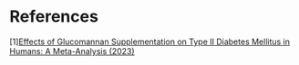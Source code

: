 # References
[1][Effects of Glucomannan Supplementation on Type II Diabetes Mellitus in Humans: A Meta-Analysis (2023)](https://www.ncbi.nlm.nih.gov/pmc/articles/PMC9919128/)